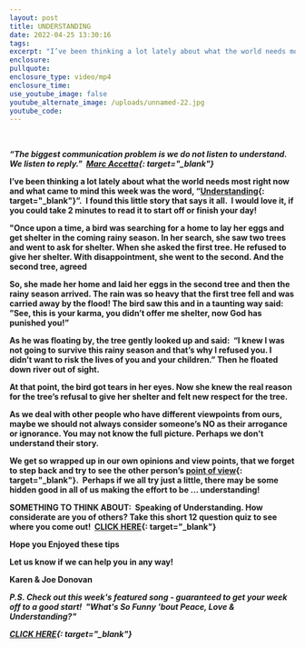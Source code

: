 ```yaml
---
layout: post
title: UNDERSTANDING
date: 2022-04-25 13:30:16
tags:
excerpt: "I’ve been thinking a lot lately about what the world needs most right now and what came to mind this week was the word,\_“Understanding”"
enclosure:
pullquote:
enclosure_type: video/mp4
enclosure_time:
use_youtube_image: false
youtube_alternate_image: /uploads/unnamed-22.jpg
youtube_code:
---
```

&nbsp;

***“The biggest communication problem is we do not listen to understand. We listen to reply." &nbsp;[Marc Accetta](https://t.e2ma.net/click/9rsmoe/5wd3tzj/97sdmi){: target="_blank"}***

**I’ve been thinking a lot lately about what the world needs most right now and what came to mind this week was the word, “[Understanding](https://t.e2ma.net/click/9rsmoe/5wd3tzj/p0tdmi){: target="_blank"}”.&nbsp; I found this little story that says it all. &nbsp;I would love it, if you could take 2 minutes to read it to start off or finish your day\!**

**"Once upon a time, a bird was searching for a home to lay her eggs and get shelter in the coming rainy season. In her search, she saw two trees and went to ask for shelter. When she asked the first tree. He refused to give her shelter. With disappointment, she went to the second. And the second tree, agreed**

**So, she made her home and laid her eggs in the second tree and then the rainy season arrived. The rain was so heavy that the first tree fell and was carried away by the flood\! The bird saw this and in a taunting way said: ”See, this is your karma, you didn’t offer me shelter, now God has punished you\!”**

**As he was floating by, the tree gently looked up and said: &nbsp;“I knew I was not going to survive this rainy season and that’s why I refused you. I didn’t want to risk the lives of you and your children.” Then he floated down river out of sight.**

**At that point, the bird got tears in her eyes. Now she knew the real reason for the tree’s refusal to give her shelter and felt new respect for the tree.**

**As we deal with other people who have different viewpoints from ours, maybe we should not always consider someone’s NO as their arrogance or ignorance. You may not know the full picture. Perhaps we don't understand their story.**

**We get so wrapped up in our own opinions and view points, that we forget to step back and try to see the other person’s&nbsp;[point of view](https://t.e2ma.net/click/9rsmoe/5wd3tzj/5sudmi){: target="_blank"}.&nbsp; Perhaps if we all try just a little, there may be some hidden good in all of us making the effort to be ... understanding\!&nbsp;**

**SOMETHING TO THINK ABOUT: &nbsp;Speaking of Understanding. How considerate are you of others? Take this short 12 question quiz to see where you come out\! &nbsp;[CLICK HERE](https://t.e2ma.net/click/9rsmoe/5wd3tzj/llvdmi){: target="_blank"}**

**Hope you Enjoyed these tips**

**Let us know if we can help you in any way\!&nbsp;**

**Karen & Joe Donovan&nbsp;**

***P.S. Check out this week's featured song - guaranteed to get your week off to a good start\! &nbsp;******"What's So Funny 'bout Peace, Love & Understanding?" &nbsp;***

***[CLICK HERE](https://t.e2ma.net/click/9rsmoe/5wd3tzj/1dwdmi){: target="_blank"}***
